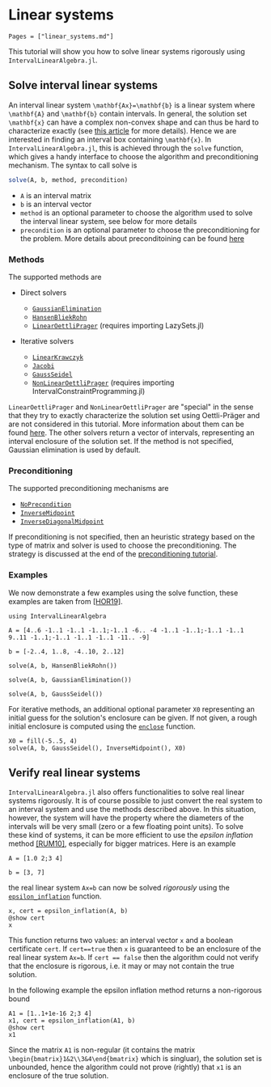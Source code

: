 # Linear systems

```@contents
Pages = ["linear_systems.md"]
```

This tutorial will show you how to solve linear systems rigorously using `IntervalLinearAlgebra.jl`.
## Solve interval linear systems

An interval linear system ``\mathbf{Ax}=\mathbf{b}`` is a linear system where ``\mathbf{A}`` and ``\mathbf{b}`` contain intervals. In general, the solution set ``\mathbf{x}`` can have a complex non-convex shape and can thus be hard to characterize exactly (see [this article](../explanations/solution_set.md) for more details). Hence we are interested in finding an interval box containing ``\mathbf{x}``. In `IntervalLinearAlgebra.jl`, this is achieved through the `solve` function, which gives a handy interface to choose the algorithm and preconditioning mechanism. The syntax to call solve is 

```julia
solve(A, b, method, precondition)
```

- ``A`` is an interval matrix
- ``b`` is an interval vector
- `method` is an optional parameter to choose the algorithm used to solve the interval linear system, see below for more details
- `precondition` is an optional parameter to choose the preconditioning for the problem. More details about preconditoining can be found [here](../explanations/preconditioning.md)

### Methods
The supported methods are

- Direct solvers
  - [`GaussianElimination`](@ref)
  - [`HansenBliekRohn`](@ref)
  - [`LinearOettliPrager`](@ref) (requires importing LazySets.jl)

- Iterative solvers
  - [`LinearKrawczyk`](@ref)
  - [`Jacobi`](@ref)
  - [`GaussSeidel`](@ref)
  - [`NonLinearOettliPrager`](@ref) (requires importing IntervalConstraintProgramming.jl)

`LinearOettliPrager` and `NonLinearOettliPrager` are "special" in the sense that they try to exactly characterize the solution set using Oettli-Präger and are not considered in this tutorial. More information about them can be found [here](../explanations/solution_set.md). The other solvers return a vector of intervals, representing an interval enclosure of the solution set. If the method is not specified, Gaussian elimination is used by default.

### Preconditioning

The supported preconditioning mechanisms are

- [`NoPrecondition`](@ref)
- [`InverseMidpoint`](@ref)
- [`InverseDiagonalMidpoint`](@ref)
  
If preconditioning is not specified, then an heuristic strategy based on the type of matrix and solver is used to choose the preconditioning. The strategy is discussed at the end of the [preconditioning tutorial](../explanations/preconditioning.md).

### Examples

We now demonstrate a few examples using the solve function, these examples are taken from [[HOR19]](@ref).

```@example ils
using IntervalLinearAlgebra

A = [4..6 -1..1 -1..1 -1..1;-1..1 -6.. -4 -1..1 -1..1;-1..1 -1..1 9..11 -1..1;-1..1 -1..1 -1..1 -11.. -9]
```

```@example ils
b = [-2..4, 1..8, -4..10, 2..12]
```

```@example ils
solve(A, b, HansenBliekRohn())
```

```@example ils
solve(A, b, GaussianElimination())
```

```@example ils
solve(A, b, GaussSeidel())
```

For iterative methods, an additional optional parameter `X0` representing an initial guess for the solution's enclosure can be given. If not given, a rough initial enclosure is computed using the [`enclose`](@ref) function.

```@example ils
X0 = fill(-5..5, 4)
solve(A, b, GaussSeidel(), InverseMidpoint(), X0)
```

## Verify real linear systems

`IntervalLinearAlgebra.jl` also offers functionalities to solve real linear systems rigorously. It is of course possible to just convert the real system to an interval system and use the methods described above. In this situation, however, the system will have the property where the diameters of the intervals will be very small (zero or a few floating point units). To solve these kind of systems, it can be more efficient to use the *epsilon inflation* method [[RUM10]](@ref), especially for bigger matrices. Here is an example

```@example ils
A = [1.0 2;3 4]
```

```@example ils
b = [3, 7]
```

the real linear system ``Ax=b`` can now be solved *rigorously* using the [`epsilon_inflation`](@ref) function.

```@example ils
x, cert = epsilon_inflation(A, b)
@show cert
x
```

This function returns two values: an interval vector `x` and a boolean certificate `cert`. If `cert==true` then `x` is guaranteed to be an enclosure of the real linear system `Ax=b`. If `cert == false` then the algorithm could not verify that the enclosure is rigorous, i.e. it may or may not contain the true solution.

In the following example the epsilon inflation method returns a non-rigorous bound

```@example ils
A1 = [1..1+1e-16 2;3 4]
x1, cert = epsilon_inflation(A1, b)
@show cert
x1
```

Since the matrix `A1` is non-regular (it contains the matrix ``\begin{bmatrix}1&2\\3&4\end{bmatrix}`` which is singluar), the solution set is unbounded, hence the algorithm could not prove (rightly) that `x1` is an enclosure of the true solution. 